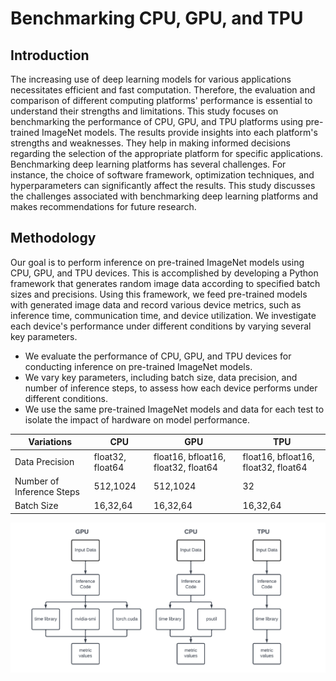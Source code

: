 # Benchmarking CPU, GPU, and TPU

## Introduction
The increasing use of deep learning models for various applications necessitates efficient and fast computation. Therefore, the evaluation and comparison of different computing platforms' performance is essential to understand their strengths and limitations. This study focuses on benchmarking the performance of CPU, GPU, and TPU platforms using pre-trained ImageNet models. The results provide insights into each platform's strengths and weaknesses. They help in making informed decisions regarding the selection of the appropriate platform for specific applications. Benchmarking deep learning platforms has several challenges. For instance, the choice of software framework, optimization techniques, and hyperparameters can significantly affect the results. This study discusses the challenges associated with benchmarking deep learning platforms and makes recommendations for future research.

## Methodology
Our goal is to perform inference on pre-trained ImageNet models using CPU, GPU, and TPU devices. This is accomplished by developing a Python framework that generates random image data according to specified batch sizes and precisions. Using this framework, we feed pre-trained models with generated image data and record various device metrics, such as inference time, communication time, and device utilization. We investigate each device's performance under different conditions by varying several key parameters. 

- We evaluate the performance of CPU, GPU, and TPU devices for conducting inference on pre-trained ImageNet models.
- We vary key parameters, including batch size, data precision, and number of inference steps, to assess how each device performs under different conditions.
- We use the same pre-trained ImageNet models and data for each test to isolate the impact of hardware on model performance.

| Variations             | CPU                     | GPU                                         | TPU                                         |
|-----------------------|-------------------------|---------------------------------------------|---------------------------------------------|
| Data Precision         | float32, float64        | float16, bfloat16, float32, float64          | float16, bfloat16, float32, float64          |
| Number of Inference Steps | 512,1024             | 512,1024                                    | 32                                          |
| Batch Size             | 16,32,64                | 16,32,64                                    | 16,32,64                                    |

![Methodology Image](./plot/other_plots/diagram_metrics.png)
